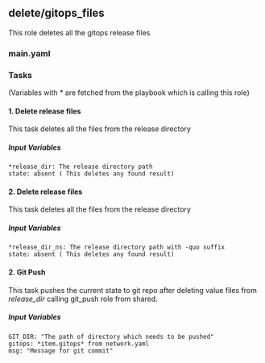 [//]: # (##############################################################################################)
[//]: # (Copyright Accenture. All Rights Reserved.)
[//]: # (SPDX-License-Identifier: Apache-2.0)
[//]: # (##############################################################################################)

## delete/gitops_files
This role deletes all the gitops release files
### main.yaml
### Tasks
(Variables with * are fetched from the playbook which is calling this role)
#### 1. Delete release files
This task deletes all the files from the release directory
##### Input Variables
    *release_dir: The release directory path
    state: absent ( This deletes any found result)

#### 2. Delete release files
This task deletes all the files from the release directory
##### Input Variables
    *release_dir_ns: The release directory path with -quo suffix
    state: absent ( This deletes any found result)

#### 2. Git Push
This task pushes the current state to git repo after deleting value files from *release_dir* calling git_push role from shared.
##### Input Variables
    GIT_DIR: "The path of directory which needs to be pushed"
    gitops: *item.gitops* from network.yaml
    msg: "Message for git commit"
